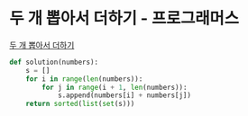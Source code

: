 # 두 개 뽑아서 더하기 - 프로그래머스

[두 개 뽑아서 더하기](https://programmers.co.kr/learn/courses/30/lessons/68644)

```py
def solution(numbers):
    s = []
    for i in range(len(numbers)):
        for j in range(i + 1, len(numbers)):
            s.append(numbers[i] + numbers[j])
    return sorted(list(set(s)))
```
